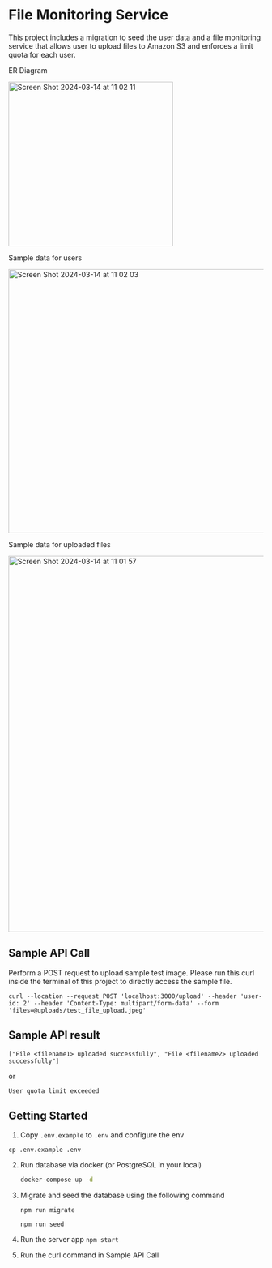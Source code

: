 # File Monitoring Service

This project includes a migration to seed the user data and a file monitoring service that allows user to upload files to Amazon S3 and enforces a limit quota for each user.

ER Diagram

<img width="325" alt="Screen Shot 2024-03-14 at 11 02 11" src="https://github.com/vaniairnanda/file-monitoring-service/assets/55880424/c6fc9a9d-f553-4f62-ba64-0ff5a311343f">

Sample data for users

<img width="521" alt="Screen Shot 2024-03-14 at 11 02 03" src="https://github.com/vaniairnanda/file-monitoring-service/assets/55880424/9d4271b6-4374-40a6-a03a-23dd86b12dd8">


Sample data for uploaded files

<img width="742" alt="Screen Shot 2024-03-14 at 11 01 57" src="https://github.com/vaniairnanda/file-monitoring-service/assets/55880424/cc3f974f-66a3-457e-afc4-c43e4f7ff0c7">


## Sample API Call

Perform a POST request to upload sample test image. Please run this curl inside the terminal of this project to directly access the sample file. 

```
curl --location --request POST 'localhost:3000/upload' --header 'user-id: 2' --header 'Content-Type: multipart/form-data' --form 'files=@uploads/test_file_upload.jpeg'
```



## Sample API result
```
["File <filename1> uploaded successfully", "File <filename2> uploaded successfully"]
```
or
```
User quota limit exceeded
````

## Getting Started

1.  Copy `.env.example` to `.env` and configure the env
   
   ```
   cp .env.example .env
   ```

2. Run database via docker (or PostgreSQL in your local)

    ```bash
    docker-compose up -d
    ```

3. Migrate and seed the database using the following command
   ```
   npm run migrate

   npm run seed
   ```

4. Run the server app `npm start`

5. Run the curl command in Sample API Call
